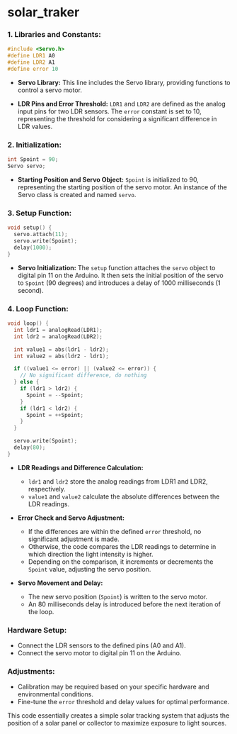 # solar_traker

### 1. Libraries and Constants:

```cpp
#include <Servo.h>
#define LDR1 A0
#define LDR2 A1
#define error 10
```

- **Servo Library:** This line includes the Servo library, providing functions to control a servo motor.

- **LDR Pins and Error Threshold:** `LDR1` and `LDR2` are defined as the analog input pins for two LDR sensors. The `error` constant is set to 10, representing the threshold for considering a significant difference in LDR values.

### 2. Initialization:

```cpp
int Spoint = 90;
Servo servo;
```

- **Starting Position and Servo Object:** `Spoint` is initialized to 90, representing the starting position of the servo motor. An instance of the Servo class is created and named `servo`.

### 3. Setup Function:

```cpp
void setup() {
  servo.attach(11);
  servo.write(Spoint);
  delay(1000);
}
```

- **Servo Initialization:** The `setup` function attaches the `servo` object to digital pin 11 on the Arduino. It then sets the initial position of the servo to `Spoint` (90 degrees) and introduces a delay of 1000 milliseconds (1 second).

### 4. Loop Function:

```cpp
void loop() {
  int ldr1 = analogRead(LDR1);
  int ldr2 = analogRead(LDR2);

  int value1 = abs(ldr1 - ldr2);
  int value2 = abs(ldr2 - ldr1);

  if ((value1 <= error) || (value2 <= error)) {
    // No significant difference, do nothing
  } else {
    if (ldr1 > ldr2) {
      Spoint = --Spoint;
    }
    if (ldr1 < ldr2) {
      Spoint = ++Spoint;
    }
  }

  servo.write(Spoint);
  delay(80);
}
```

- **LDR Readings and Difference Calculation:**
  - `ldr1` and `ldr2` store the analog readings from LDR1 and LDR2, respectively.
  - `value1` and `value2` calculate the absolute differences between the LDR readings.

- **Error Check and Servo Adjustment:**
  - If the differences are within the defined `error` threshold, no significant adjustment is made.
  - Otherwise, the code compares the LDR readings to determine in which direction the light intensity is higher.
  - Depending on the comparison, it increments or decrements the `Spoint` value, adjusting the servo position.

- **Servo Movement and Delay:**
  - The new servo position (`Spoint`) is written to the servo motor.
  - An 80 milliseconds delay is introduced before the next iteration of the loop.

### Hardware Setup:

- Connect the LDR sensors to the defined pins (A0 and A1).
- Connect the servo motor to digital pin 11 on the Arduino.

### Adjustments:

- Calibration may be required based on your specific hardware and environmental conditions.
- Fine-tune the `error` threshold and delay values for optimal performance.

This code essentially creates a simple solar tracking system that adjusts the position of a solar panel or collector to maximize exposure to light sources.
